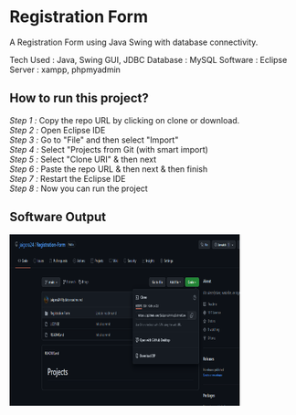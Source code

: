 # Registration Form
A Registration Form using Java Swing with database connectivity.

Tech Used : Java, Swing GUI, JDBC
Database : MySQL
Software : Eclipse
Server : xampp, phpmyadmin

## How to run this project?

*Step 1 :* Copy the repo URL by clicking on clone or download.<br>
*Step 2 :* Open Eclipse IDE<br>
*Step 3 :* Go to "File" and then select "Import"<br>
*Step 4 :* Select "Projects from Git (with smart import)<br>
*Step 5 :* Select "Clone URI" & then next<br>
*Step 6 :* Paste the repo URL & then next & then finish<br>
*Step 7 :* Restart the Eclipse IDE<br>
*Step 8 :* Now you can run the project<br>

## Software Output
<img src="Registration Form/outputs/1.PNG" alt="Output" width="80%" height="300">
